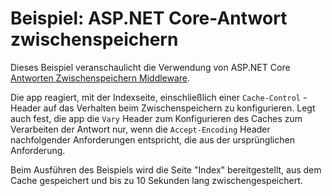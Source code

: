# <a name="aspnet-core-response-caching-sample"></a>Beispiel: ASP.NET Core-Antwort zwischenspeichern

Dieses Beispiel veranschaulicht die Verwendung von ASP.NET Core [Antworten Zwischenspeichern Middleware](https://docs.microsoft.com/aspnet/core/performance/caching/middleware).

Die app reagiert, mit der Indexseite, einschließlich einer `Cache-Control` -Header auf das Verhalten beim Zwischenspeichern zu konfigurieren. Legt auch fest, die app die `Vary` Header zum Konfigurieren des Caches zum Verarbeiten der Antwort nur, wenn die `Accept-Encoding` Header nachfolgender Anforderungen entspricht, die aus der ursprünglichen Anforderung.

Beim Ausführen des Beispiels wird die Seite "Index" bereitgestellt, aus dem Cache gespeichert und bis zu 10 Sekunden lang zwischengespeichert.
